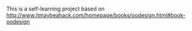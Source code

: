This is a self-learning project based on http://www.itmaybeahack.com/homepage/books/oodesign.html#book-oodesign 
